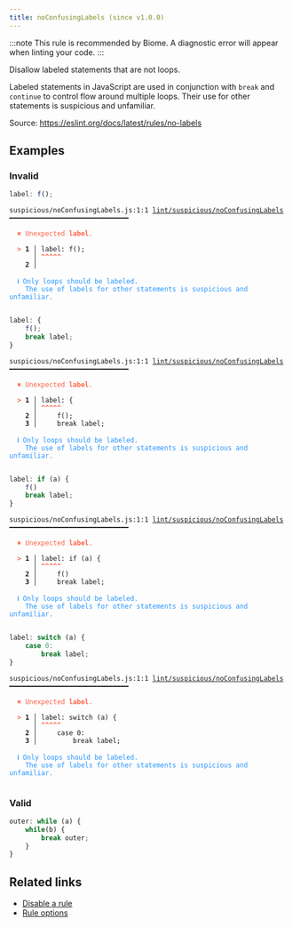 ```yaml
---
title: noConfusingLabels (since v1.0.0)
---
```



:::note
This rule is recommended by Biome. A diagnostic error will appear when linting your code.
:::

Disallow labeled statements that are not loops.

Labeled statements in JavaScript are used in conjunction with `break` and `continue` to control flow around multiple loops.
Their use for other statements is suspicious and unfamiliar.

Source: https://eslint.org/docs/latest/rules/no-labels

## Examples

### Invalid

```jsx
label: f();
```

<pre class="language-text"><code class="language-text">suspicious/noConfusingLabels.js:1:1 <a href="https://biomejs.dev/linter/rules/no-confusing-labels">lint/suspicious/noConfusingLabels</a> ━━━━━━━━━━━━━━━━━━━━━━━━━━━━━━

<strong><span style="color: Tomato;">  </span></strong><strong><span style="color: Tomato;">✖</span></strong> <span style="color: Tomato;">Unexpected </span><span style="color: Tomato;"><strong>label</strong></span><span style="color: Tomato;">.</span>
  
<strong><span style="color: Tomato;">  </span></strong><strong><span style="color: Tomato;">&gt;</span></strong> <strong>1 │ </strong>label: f();
   <strong>   │ </strong><strong><span style="color: Tomato;">^</span></strong><strong><span style="color: Tomato;">^</span></strong><strong><span style="color: Tomato;">^</span></strong><strong><span style="color: Tomato;">^</span></strong><strong><span style="color: Tomato;">^</span></strong>
    <strong>2 │ </strong>
  
<strong><span style="color: rgb(38, 148, 255);">  </span></strong><strong><span style="color: rgb(38, 148, 255);">ℹ</span></strong> <span style="color: rgb(38, 148, 255);">Only loops should be labeled.
</span><span style="color: rgb(38, 148, 255);">  </span><span style="color: rgb(38, 148, 255);">  </span><span style="color: rgb(38, 148, 255);">The use of labels for other statements is suspicious and unfamiliar.</span>
  
</code></pre>

```jsx
label: {
    f();
    break label;
}
```

<pre class="language-text"><code class="language-text">suspicious/noConfusingLabels.js:1:1 <a href="https://biomejs.dev/linter/rules/no-confusing-labels">lint/suspicious/noConfusingLabels</a> ━━━━━━━━━━━━━━━━━━━━━━━━━━━━━━

<strong><span style="color: Tomato;">  </span></strong><strong><span style="color: Tomato;">✖</span></strong> <span style="color: Tomato;">Unexpected </span><span style="color: Tomato;"><strong>label</strong></span><span style="color: Tomato;">.</span>
  
<strong><span style="color: Tomato;">  </span></strong><strong><span style="color: Tomato;">&gt;</span></strong> <strong>1 │ </strong>label: {
   <strong>   │ </strong><strong><span style="color: Tomato;">^</span></strong><strong><span style="color: Tomato;">^</span></strong><strong><span style="color: Tomato;">^</span></strong><strong><span style="color: Tomato;">^</span></strong><strong><span style="color: Tomato;">^</span></strong>
    <strong>2 │ </strong>    f();
    <strong>3 │ </strong>    break label;
  
<strong><span style="color: rgb(38, 148, 255);">  </span></strong><strong><span style="color: rgb(38, 148, 255);">ℹ</span></strong> <span style="color: rgb(38, 148, 255);">Only loops should be labeled.
</span><span style="color: rgb(38, 148, 255);">  </span><span style="color: rgb(38, 148, 255);">  </span><span style="color: rgb(38, 148, 255);">The use of labels for other statements is suspicious and unfamiliar.</span>
  
</code></pre>

```jsx
label: if (a) {
    f()
    break label;
}
```

<pre class="language-text"><code class="language-text">suspicious/noConfusingLabels.js:1:1 <a href="https://biomejs.dev/linter/rules/no-confusing-labels">lint/suspicious/noConfusingLabels</a> ━━━━━━━━━━━━━━━━━━━━━━━━━━━━━━

<strong><span style="color: Tomato;">  </span></strong><strong><span style="color: Tomato;">✖</span></strong> <span style="color: Tomato;">Unexpected </span><span style="color: Tomato;"><strong>label</strong></span><span style="color: Tomato;">.</span>
  
<strong><span style="color: Tomato;">  </span></strong><strong><span style="color: Tomato;">&gt;</span></strong> <strong>1 │ </strong>label: if (a) {
   <strong>   │ </strong><strong><span style="color: Tomato;">^</span></strong><strong><span style="color: Tomato;">^</span></strong><strong><span style="color: Tomato;">^</span></strong><strong><span style="color: Tomato;">^</span></strong><strong><span style="color: Tomato;">^</span></strong>
    <strong>2 │ </strong>    f()
    <strong>3 │ </strong>    break label;
  
<strong><span style="color: rgb(38, 148, 255);">  </span></strong><strong><span style="color: rgb(38, 148, 255);">ℹ</span></strong> <span style="color: rgb(38, 148, 255);">Only loops should be labeled.
</span><span style="color: rgb(38, 148, 255);">  </span><span style="color: rgb(38, 148, 255);">  </span><span style="color: rgb(38, 148, 255);">The use of labels for other statements is suspicious and unfamiliar.</span>
  
</code></pre>

```jsx
label: switch (a) {
    case 0:
        break label;
}
```

<pre class="language-text"><code class="language-text">suspicious/noConfusingLabels.js:1:1 <a href="https://biomejs.dev/linter/rules/no-confusing-labels">lint/suspicious/noConfusingLabels</a> ━━━━━━━━━━━━━━━━━━━━━━━━━━━━━━

<strong><span style="color: Tomato;">  </span></strong><strong><span style="color: Tomato;">✖</span></strong> <span style="color: Tomato;">Unexpected </span><span style="color: Tomato;"><strong>label</strong></span><span style="color: Tomato;">.</span>
  
<strong><span style="color: Tomato;">  </span></strong><strong><span style="color: Tomato;">&gt;</span></strong> <strong>1 │ </strong>label: switch (a) {
   <strong>   │ </strong><strong><span style="color: Tomato;">^</span></strong><strong><span style="color: Tomato;">^</span></strong><strong><span style="color: Tomato;">^</span></strong><strong><span style="color: Tomato;">^</span></strong><strong><span style="color: Tomato;">^</span></strong>
    <strong>2 │ </strong>    case 0:
    <strong>3 │ </strong>        break label;
  
<strong><span style="color: rgb(38, 148, 255);">  </span></strong><strong><span style="color: rgb(38, 148, 255);">ℹ</span></strong> <span style="color: rgb(38, 148, 255);">Only loops should be labeled.
</span><span style="color: rgb(38, 148, 255);">  </span><span style="color: rgb(38, 148, 255);">  </span><span style="color: rgb(38, 148, 255);">The use of labels for other statements is suspicious and unfamiliar.</span>
  
</code></pre>

### Valid

```jsx
outer: while (a) {
    while(b) {
        break outer;
    }
}
```

## Related links

- [Disable a rule](/linter/#disable-a-lint-rule)
- [Rule options](/linter/#rule-options)
